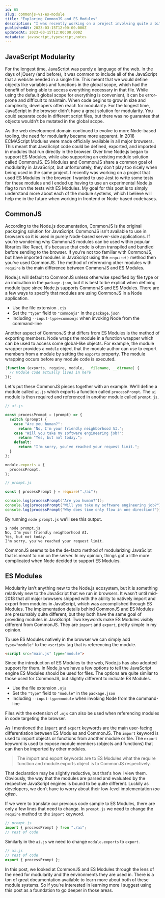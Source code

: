 ```yaml
---
id: 65
slug: commonjs-vs-es-module
title: "Exploring CommonJS and ES Modules"
description: "I was recently working on a project involving quite a bit of JavaScript. I always knew about ES Modules and CommonJS, but I never knew much about their differences. This post is a result of my exploration of CommonJS and ES Modules to learn more about their history and use cases."
publishedAt: 2023-03-15T12:00:00.000Z
updatedAt: 2023-03-15T12:00:00.000Z
metadata: javascript,typescript,notes
---
```


## JavaScript Modularity

For the longest time, JavaScript was purely a language of the web. In the days of jQuery (and before), it was common to include all of the JavaScript that a website needed in a single file. This meant that we would define objects like variables and functions in the global scope, which had the benefit of being able to access everything necessary in that file. While using the default global scope for everything is convenient, it can be error-prone and difficult to maintain. When code begins to grow in size and complexity, developers often reach for modularity. For the longest time, JavaScript in the browser didn't have a great solution for modularity. You could separate code in different script files, but there was no guarantee that objects wouldn't be mutated in the global scope.

As the web development domain continued to evolve to more Node-based tooling, the need for modularity became more apparent. In 2018 ECMAScript Modules were made officially available in all major browsers. This meant that JavaScript code could be defined, exported, and imported in modules that run directly in the browser. Over time Node.js began to support ES Modules, while also supporting an existing module solution called CommonJS. ES Modules and CommonJS share a common goal of modularity in JavaScript, but unfortunately, they don't play too nicely when being used in the same project. I recently was working on a project that used ES Modules in the browser. I wanted to use Jest to write some tests for these modules and I ended up having to use an experimental Node.js flag to run the tests with ES Modules. My goal for this post is to simply understand more about each of the module systems, which I believe will help me in the future when working in frontend or Node-based codebases.

## CommonJS

According to the Node.js documentation, CommonJS is the original packaging solution for JavaScript. CommonJS isn't available to use in browsers so it is used in purely Node-based server-side applications. If you're wondering why CommonJS modules can be used within popular libraries like React, it's because that code is often transpiled and bundled before sending to the browser. If you're not too familiar with CommonJS, but have imported modules in JavaScript using the `require()` method then you've used CommonJS. The method of referencing other modules with `require` is the main difference between CommonJS and ES Modules.

Node.js will default to CommonJS unless otherwise specified by file type or an indication in the `package.json`, but it is best to be explicit when defining module type since Node.js supports CommonJS and ES Modules. There are a few ways to specify that modules are using CommonJS in a Node application.

- Use the file extension `.cjs`
- Set the `"type"` field to `"commonjs"` in the `package.json`
- Including `--input-type=commonjs` when invoking Node from the command-line

Another aspect of CommonJS that differs from ES Modules is the method of exporting members. Node wraps the module in a function wrapper which can be used to access some global-like objects. For example, the module wrapper provides a `module` object that the module author can use to export members from a module by setting the `exports` property. The module wrapping occurs before any module code is executed.

```javascript
(function (exports, require, module, __filename, __dirname) {
  // Module code actually lives in here
});
```

Let's put these CommonJS pieces together with an example. We'll define a module called `ai.js` which exports a function called `processPrompt`. The `ai` module is then required and referenced in another module called `prompt.js`.

```javascript
// ai.js

const processPrompt = (prompt) => {
  switch (prompt) {
    case "Are you human?":
      return "No, I'm your friendly neighborhood AI.";
    case "Will you take my software engineering job?":
      return "Yes, but not today.";
    default:
      return "I'm sorry, you've reached your request limit.";
  }
};

module.exports = {
  processPrompt,
};
```

```javascript
// prompt.js

const { processPrompt } = require("./ai");

console.log(processPrompt("Are you human?"));
console.log(processPrompt("Will you take my software engineering job?"));
console.log(processPrompt("Why does time only flow in one direction?"));
```

By running `node prompt.js` we'll see this output.

```shell
$ node prompt.js
No, I'm your friendly neighborhood AI.
Yes, but not today.
I'm sorry, you've reached your request limit.
```

CommonJS seems to be the de-facto method of modularizing JavaScipt that is meant to run on the server. In my opinion, things got a little more complicated when Node decided to support ES Modules.

## ES Modules

Modularity isn't anything new to the Node.js ecosystem, but it is something relatively new to the JavaScript that we run in browsers. It wasn't until mid-2018 that all major browsers shipped with the ability to natively import and export from modules in JavaScript, which was accomplished through ES Modules. The implementation details behind CommonJS and ES Modules are presumably quite different, but they both have the same goal of providing modules in JavaScript. Two keywords make ES Modules visibly different from CommonJS. They are `import` and `export`, pretty simple in my opinion.

To use ES Modules natively in the browser we can simply add `type="module"` to the `<script>` tag that is referencing the module.

```html
<script src="main.js" type="module">
```

Since the introduction of ES Modules to the web, Node.js has also adopted support for them. In Node.js we have a few options to tell the JavaScript engine ES Modules should be used for files. The options are quite similar to those used for CommonJS, but slightly different to indicate ES Modules.

- Use the file extension `.mjs`
- Set the `"type"` field to `"module"` in the `package.json`
- Including `--input-type=module` when invoking Node from the command-line

Files with the extension of `.mjs` can also be used when referencing modules in code targeting the browser.

As I mentioned the `import` and `export` keywords are the main user-facing differentiation between ES Modules and CommonJS. The `import` keyword is used to import objects or functions from another module or file. The `export` keyword is used to expose module members (objects and functions) that can then be imported by other modules.

> The import and export keywords are to ES Modules what the require function and module.exports object is to CommonJS respectively.

That declaration may be slightly reductive, but that's how I view them. Obviously, the way that the modules are parsed and evaluated by the respective JavaScript engines is bound to be quite different. Luckily as developers, we don't have to worry about their low-level implementation _too often_.

If we were to translate our previous code sample to ES Modules, there are only a few lines that need to change. In `prompt.js` we need to change the `require` method to the `import` keyword.

```javascript
// prompt.js
import { processPrompt } from "./ai";
// rest of code
```

Similarly in the `ai.js` we need to change `module.exports` to `export`.

```javascript
// ai.js
// rest of code
export { processPrompt };
```

In this post, we looked at CommonJS and ES Modules through the lens of the need for modularity and the environments they are used in. There is a ton of great documentation available to learn more about both of these module systems. So if you're interested in learning more I suggest using this post as a foundation to go deeper in those areas.
